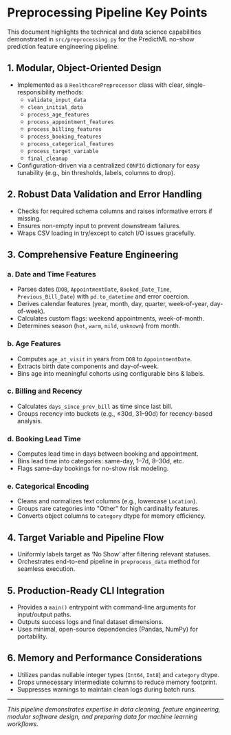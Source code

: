 # Preprocessing Pipeline Key Points

This document highlights the technical and data science capabilities demonstrated in `src/preprocessing.py` for the PredictML no-show prediction feature engineering pipeline.

## 1. Modular, Object-Oriented Design

- Implemented as a `HealthcarePreprocessor` class with clear, single-responsibility methods:
  - `validate_input_data`
  - `clean_initial_data`
  - `process_age_features`
  - `process_appointment_features`
  - `process_billing_features`
  - `process_booking_features`
  - `process_categorical_features`
  - `process_target_variable`
  - `final_cleanup`
- Configuration-driven via a centralized `CONFIG` dictionary for easy tunability (e.g., bin thresholds, labels, columns to drop).

## 2. Robust Data Validation and Error Handling

- Checks for required schema columns and raises informative errors if missing.
- Ensures non-empty input to prevent downstream failures.
- Wraps CSV loading in try/except to catch I/O issues gracefully.

## 3. Comprehensive Feature Engineering

### a. Date and Time Features
- Parses dates (`DOB`, `AppointmentDate`, `Booked_Date_Time`, `Previous_Bill_Date`) with `pd.to_datetime` and error coercion.
- Derives calendar features (year, month, day, quarter, week-of-year, day-of-week).
- Calculates custom flags: weekend appointments, week-of-month.
- Determines season (`hot`, `warm`, `mild`, `unknown`) from month.

### b. Age Features
- Computes `age_at_visit` in years from `DOB` to `AppointmentDate`.
- Extracts birth date components and day-of-week.
- Bins age into meaningful cohorts using configurable bins & labels.

### c. Billing and Recency
- Calculates `days_since_prev_bill` as time since last bill.
- Groups recency into buckets (e.g., ≤30d, 31–90d) for recency-based analysis.

### d. Booking Lead Time
- Computes lead time in days between booking and appointment.
- Bins lead time into categories: same-day, 1–7d, 8–30d, etc.
- Flags same-day bookings for no-show risk modeling.

### e. Categorical Encoding
- Cleans and normalizes text columns (e.g., lowercase `Location`).
- Groups rare categories into "Other" for high cardinality features.
- Converts object columns to `category` dtype for memory efficiency.

## 4. Target Variable and Pipeline Flow

- Uniformly labels target as ‘No Show’ after filtering relevant statuses.
- Orchestrates end-to-end pipeline in `preprocess_data` method for seamless execution.

## 5. Production-Ready CLI Integration

- Provides a `main()` entrypoint with command-line arguments for input/output paths.
- Outputs success logs and final dataset dimensions.
- Uses minimal, open-source dependencies (Pandas, NumPy) for portability.

## 6. Memory and Performance Considerations

- Utilizes pandas nullable integer types (`Int64`, `Int8`) and `category` dtype.
- Drops unnecessary intermediate columns to reduce memory footprint.
- Suppresses warnings to maintain clean logs during batch runs.

---
*This pipeline demonstrates expertise in data cleaning, feature engineering, modular software design, and preparing data for machine learning workflows.*
